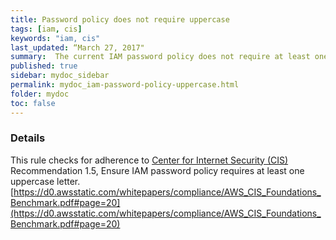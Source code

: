 ```yaml
---
title: Password policy does not require uppercase
tags: [iam, cis]
keywords: "iam, cis"
last_updated: “March 27, 2017"
summary:  The current IAM password policy does not require at least one uppercase letter
published: true
sidebar: mydoc_sidebar
permalink: mydoc_iam-password-policy-uppercase.html
folder: mydoc
toc: false
---
```


### Details  
This rule checks for adherence to [Center for Internet Security (CIS)](https://www.cisecurity.org/) Recommendation 1.5, Ensure IAM password policy requires at least one uppercase letter. [https://d0.awsstatic.com/whitepapers/compliance/AWS_CIS_Foundations_Benchmark.pdf#page=20](https://d0.awsstatic.com/whitepapers/compliance/AWS_CIS_Foundations_Benchmark.pdf#page=20) 
